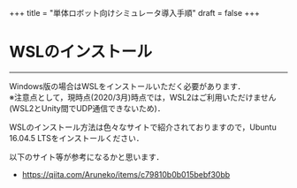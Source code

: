 +++
title = "単体ロボット向けシミュレータ導入手順"
draft = false
+++

# WSLのインストール

------

Windows版の場合はWSLをインストールいただく必要があります．  
※注意点として，現時点(2020/3月)時点では，WSL2はご利用いただけません(WSL2とUnity間でUDP通信できないため)．

WSLのインストール方法は色々なサイトで紹介されておりますので，Ubuntu 16.04.5 LTSをインストールください．

以下のサイト等が参考になるかと思います．

- https://qiita.com/Aruneko/items/c79810b0b015bebf30bb